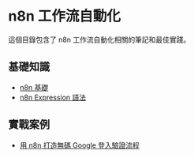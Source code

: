 # n8n 工作流自動化

這個目錄包含了 n8n 工作流自動化相關的筆記和最佳實踐。

## 基礎知識
- [n8n 基礎](n8n.md)
- [n8n Expression 語法](n8n%20expression.md)

## 實戰案例
- [用 n8n 打造無碼 Google 登入驗證流程](用%20n8n%20Google%20登入驗證流程%20——%20前端%20OAuth，後端驗證.md) 